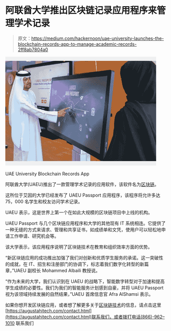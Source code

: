 # 阿联酋大学推出区块链记录应用程序来管理学术记录

> 原文：<https://medium.com/hackernoon/uae-university-launches-the-blockchain-records-app-to-manage-academic-records-2ff8ab7804a0>

![](img/13b3b73b682dd234056e7655f9dab509.png)

UAE University Blockchain Records App

阿联酋大学(UAEU)推出了一款管理学术记录的应用软件，该软件名为[区块链](https://hackernoon.com/tagged/blockchain)。

这所位于艾因的大学已经发布了 UAEU Passport 应用程序，该程序将允许多达 75，000 名学生和校友访问学术记录。

UAEU 表示，这是世界上第一个在如此大规模的区块链项目中上线的机构。

UAEU Passport 与几个区块链应用程序和大学的其他现有 IT 系统相连。它提供了一种无缝的方式来请求、管理和共享证书，如成绩单和文凭，使用户可以轻松地申请工作申请、研究机会等。

该大学表示，该应用程序说明了区块链技术在教育和组织效率方面的优势。

“新区块链应用的成功推出加强了我们对创新和优质学生服务的承诺。这一突破性的成就，在 IT、招生和注册部门的协调下，标志着我们数字化转型的新篇章，”UAEU 副校长 Mohammed Albaili 教授说。

“作为未来的大学，我们认识到在 UAEU 的战略下，智能数字转型对于加速和提高学生成绩的必要性。我们为我们的智能服务计划感到自豪，并将 UAEU Passport 视为该领域持续发展的自然结果，”UAEU 首席信息官 Afra AlShamsi 表示。

如果你想开发区块链应用，或者想了解更多关于[区块链技术](https://augustahitech.com/services/enterprise-blockchain-solutions.html)的信息，请点击这里[https://augustahitech.com/contact.html](https://augustahitech.com/contact.html)联系我们，或者拨打电话(866)-962–1010 联系我们